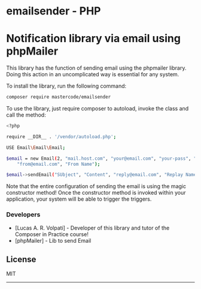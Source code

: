 # emailsender - PHP

# Notification library via email using phpMailer

This library has the function of sending email using the phpmailer library. Doing this action in an uncomplicated way is essential for any system.

To install the library, run the following command:

```sh
composer require mastercode/emailsender
```

To use the library, just require composer to autoload, invoke the class and call the method:

```sh
<?php

require __DIR__ . '/vendor/autoload.php';

USE Email\Email\Email;

$email = new Email(2, "mail.host.com", "your@email.com", "your-pass", "smtp secure (tls/ssl)", "port(587)",
    "from@email.com", "From Name");

$email->sendEmail("SUbject", "Content", "reply@email.com", "Replay Name", "address@email.com", "Address Name");
```

Note that the entire configuration of sending the email is using the magic constructor method! Once the constructor method is invoked within your application, your system will be able to trigger the triggers.

### Developers
* [Lucas A. R. Volpati] - Developer of this library and tutor of the Composer in Practice course!
* [phpMailer] - Lib to send Email

License
----

MIT

****
